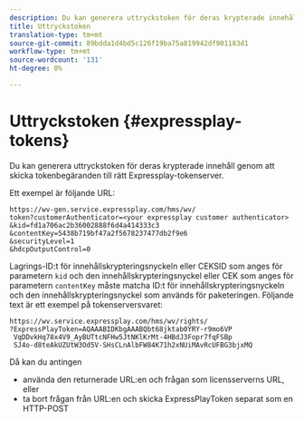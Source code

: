```yaml
---
description: Du kan generera uttryckstoken för deras krypterade innehåll genom att skicka tokenbegäranden till rätt Expressplay-tokenserver.
title: Uttryckstoken
translation-type: tm+mt
source-git-commit: 89bdda1d4bd5c126f19ba75a819942df901183d1
workflow-type: tm+mt
source-wordcount: '131'
ht-degree: 0%

---
```



# Uttryckstoken {#expressplay-tokens}

Du kan generera uttryckstoken för deras krypterade innehåll genom att skicka tokenbegäranden till rätt Expressplay-tokenserver.

Ett exempel är följande URL:

```
https://wv-gen.service.expressplay.com/hms/wv/
token?customerAuthenticator=<your expressplay customer authenticator>
&kid=fd1a706ac2b36002888f6d4a414333c3
&contentKey=5438b719bf47a2f5678237477db2f9e6
&securityLevel=1
&hdcpOutputControl=0
```

Lagrings-ID:t för innehållskrypteringsnyckeln eller CEKSID som anges för parametern `kid` och den innehållskrypteringsnyckel eller CEK som anges för parametern `contentKey` måste matcha ID:t för innehållskrypteringsnyckeln och den innehållskrypteringsnyckel som används för paketeringen. Följande text är ett exempel på tokenserversvaret:

```
https://wv.service.expressplay.com/hms/wv/rights/
?ExpressPlayToken=AQAAABIDKbgAAABQbt68jktab0YRY-r9mo6VP
 VqDDvkHq78x4V9_AyBUTtcNFHw5JtNKlKrMt-4HBdJ3Fopr7fqFSBp
 SJ4o-d8teAkUZUtW3Od5V-SHsCLnAlbFW84K71h2xNUiMAvRcUFBG3bjxMQ
```

Då kan du antingen

* använda den returnerade URL:en och frågan som licensserverns URL, eller
* ta bort frågan från URL:en och skicka ExpressPlayToken separat som en HTTP-POST